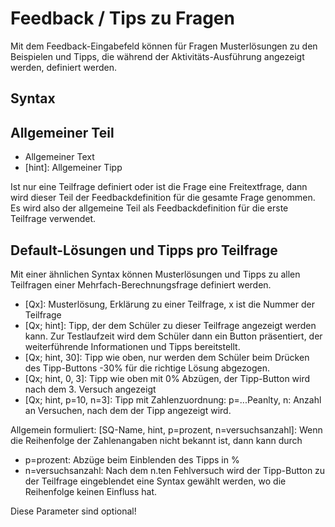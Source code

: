 # Feedback / Tips zu Fragen

Mit dem Feedback-Eingabefeld können für Fragen Musterlösungen zu den Beispielen 
und Tipps, die während der Aktivitäts-Ausführung angezeigt werden, definiert werden.

## Syntax

## Allgemeiner Teil
* Allgemeiner Text
* [hint]: Allgemeiner Tipp

Ist nur eine Teilfrage definiert oder ist die Frage eine Freitextfrage, dann wird dieser Teil
der Feedbackdefinition für die gesamte Frage genommen. Es wird also der allgemeine
Teil als Feedbackdefinition für die erste Teilfrage verwendet.

## Default-Lösungen und Tipps pro Teilfrage

Mit einer ähnlichen Syntax können Musterlösungen und Tipps zu allen Teilfragen
einer Mehrfach-Berechnungsfrage definiert werden.

* [Qx]: Musterlösung, Erklärung zu einer Teilfrage, x ist die Nummer der Teilfrage
* [Qx; hint]: Tipp, der dem Schüler zu dieser Teilfrage angezeigt werden kann. Zur Testlaufzeit wird dem Schüler dann ein Button präsentiert, der weiterführende Informationen und Tipps bereitstellt.
* [Qx; hint, 30]: Tipp wie oben, nur werden dem Schüler beim Drücken des Tipp-Buttons -30% für die richtige Lösung abgezogen.
* [Qx; hint, 0, 3]: Tipp wie oben mit 0% Abzügen, der Tipp-Button wird nach dem 3. Versuch angezeigt
* [Qx; hint, p=10, n=3]: Tipp mit Zahlenzuordnung: p=...Peanlty, n: Anzahl an Versuchen, nach dem der Tipp angezeigt wird.

Allgemein formuliert:
[SQ-Name, hint, p=prozent, n=versuchsanzahl]:
Wenn die Reihenfolge der Zahlenangaben nicht bekannt ist, dann kann durch
* p=prozent: Abzüge beim Einblenden des Tipps in %
* n=versuchsanzahl: Nach dem n.ten Fehlversuch wird der Tipp-Button zu der Teilfrage eingeblendet
eine Syntax gewählt werden, wo die Reihenfolge keinen Einfluss hat.

Diese Parameter sind optional!